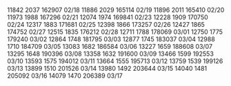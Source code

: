 
11842  2037 162907 02/18 
11886  2029 165114 02/19
11896  2011 165410 02/20 
11973  1988 167296 02/21
12074  1974 169841 02/23
12228  1909 170750 02/24
12317  1883 171681 02/25
12398  1866 173257 02/26 
12427  1865 174752 02/27
12515  1835 176212 02/28
12711  1788 178069 03/01 
12750  1775 179240 03/02
12864  1748 181795 03/03 
12877  1745 183037 03/04
12988  1710 184709 03/05
13083  1682 186584 03/06
13227  1659 188608 03/07
13295  1648 190396 03/08
13358  1632 191600 03/09 
13466  1599 192553 03/10
13593  1575 194012 03/11
13664  1555 195713 03/12
13759  1539 199126 03/13
13899  1510 201526 03/14
13980  1492 203644 03/15
14040  1481 205092 03/16
14079  1470 206389 03/17